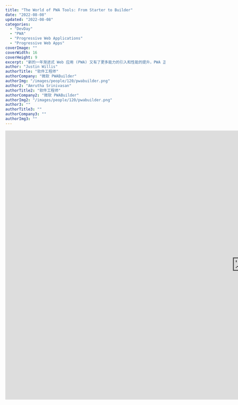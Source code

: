 ```yaml
---
title: "The World of PWA Tools: From Starter to Builder"
date: "2022-08-08"
updated: "2022-08-08"
categories: 
  - "DevDay"
  - "PWA"
  - "Progressive Web Applications"
  - "Progressive Web Apps"
coverImage: ""
coverWidth: 16
coverHeight: 9
excerpt: "新的一年渐进式 Web 应用 (PWA) 又有了更多能力的引入和性能的提升，PWA 正在在技术演进的路上狂飙。我们很欣慰地见到 PWA 更紧密的操作系统集成和改进的用户体验，也很高兴 PWA 技术在国内各大厂商的业务实践中落地和发展。让我们携手推动开放的 PWA 为开发者带来更高的开发效率，为客户提供更广阔的商业价值，为用户带来更便利的一致性跨平台体验。"
author: "Justin Willis"
authorTitle: "软件工程师"
authorCompany: "微软 PWABuilder"
authorImg: "/images/people/120/pwabuilder.png"
author2: "Amrutha Srinivasan"
authorTitle2: "软件工程师"
authorCompany2: "微软 PWABuilder"
authorImg2: "/images/people/120/pwabuilder.png"
author3: ""
authorTitle3: ""
authorCompany3: ""
authorImg3: ""
---
```


<div class="bili">
  <iframe
    width="1504"
    height="846"
    src="https://player.bilibili.com/player.html?cid=807146692&amp;aid=687238209&amp;page=1&amp;as_wide=1&amp;high_quality=1&amp;danmaku=0"
    scrolling="no"
    border="0"
    frameborder="no"
    framespacing="0"
    allowfullscreen="true"
  />
  <div class="pdf">
    <a
      href="https://www.bilibili.com/video/BV1TU4y1k7SK"
      title="The World of PWA Tools: From Starter to Builder - Justin Willis &amp; Amrutha Srinivasan"
    >
      <svg xmlns="http://www.w3.org/2000/svg" viewBox="0 0 512 512"
        ><path
          d="M488.6 104.1C505.3 122.2 513 143.8 511.9 169.8V372.2C511.5 398.6 502.7 420.3 485.4 437.3C468.2 454.3 446.3 463.2 419.9 464H92.02C65.57 463.2 43.81 454.2 26.74 436.8C9.682 419.4 .7667 396.5 0 368.2V169.8C.7667 143.8 9.682 122.2 26.74 104.1C43.81 87.75 65.57 78.77 92.02 78H121.4L96.05 52.19C90.3 46.46 87.42 39.19 87.42 30.4C87.42 21.6 90.3 14.34 96.05 8.603C101.8 2.868 109.1 0 117.9 0C126.7 0 134 2.868 139.8 8.603L213.1 78H301.1L375.6 8.603C381.7 2.868 389.2 0 398 0C406.8 0 414.1 2.868 419.9 8.603C425.6 14.34 428.5 21.6 428.5 30.4C428.5 39.19 425.6 46.46 419.9 52.19L394.6 78L423.9 78C450.3 78.77 471.9 87.75 488.6 104.1H488.6zM449.8 173.8C449.4 164.2 446.1 156.4 439.1 150.3C433.9 144.2 425.1 140.9 416.4 140.5H96.05C86.46 140.9 78.6 144.2 72.47 150.3C66.33 156.4 63.07 164.2 62.69 173.8V368.2C62.69 377.4 65.95 385.2 72.47 391.7C78.99 398.2 86.85 401.5 96.05 401.5H416.4C425.6 401.5 433.4 398.2 439.7 391.7C446 385.2 449.4 377.4 449.8 368.2L449.8 173.8zM185.5 216.5C191.8 222.8 195.2 230.6 195.6 239.7V273C195.2 282.2 191.9 289.9 185.8 296.2C179.6 302.5 171.8 305.7 162.2 305.7C152.6 305.7 144.7 302.5 138.6 296.2C132.5 289.9 129.2 282.2 128.8 273V239.7C129.2 230.6 132.6 222.8 138.9 216.5C145.2 210.2 152.1 206.9 162.2 206.5C171.4 206.9 179.2 210.2 185.5 216.5H185.5zM377 216.5C383.3 222.8 386.7 230.6 387.1 239.7V273C386.7 282.2 383.4 289.9 377.3 296.2C371.2 302.5 363.3 305.7 353.7 305.7C344.1 305.7 336.3 302.5 330.1 296.2C323.1 289.9 320.7 282.2 320.4 273V239.7C320.7 230.6 324.1 222.8 330.4 216.5C336.7 210.2 344.5 206.9 353.7 206.5C362.9 206.9 370.7 210.2 377 216.5H377z"
        /></svg
      >
    </a>
    <a
      href=""
      title="The World of PWA Tools: From Starter to Builder - Justin Willis &amp; Amrutha Srinivasan"
    >
      <svg xmlns="http://www.w3.org/2000/svg" viewBox="0 0 576 512"
        ><path
          d="M549.655 124.083c-6.281-23.65-24.787-42.276-48.284-48.597C458.781 64 288 64 288 64S117.22 64 74.629 75.486c-23.497 6.322-42.003 24.947-48.284 48.597-11.412 42.867-11.412 132.305-11.412 132.305s0 89.438 11.412 132.305c6.281 23.65 24.787 41.5 48.284 47.821C117.22 448 288 448 288 448s170.78 0 213.371-11.486c23.497-6.321 42.003-24.171 48.284-47.821 11.412-42.867 11.412-132.305 11.412-132.305s0-89.438-11.412-132.305zm-317.51 213.508V175.185l142.739 81.205-142.739 81.201z"
        /></svg
      >
    </a>
    <a href="https://pan.baidu.com/s/1E0CRe7C6RZx0G8YMcxh26A?pwd=ipwa">
      <svg xmlns="http://www.w3.org/2000/svg" viewBox="0 0 640 512"
        ><path
          d="M144 480C64.47 480 0 415.5 0 336C0 273.2 40.17 219.8 96.2 200.1C96.07 197.4 96 194.7 96 192C96 103.6 167.6 32 256 32C315.3 32 367 64.25 394.7 112.2C409.9 101.1 428.3 96 448 96C501 96 544 138.1 544 192C544 204.2 541.7 215.8 537.6 226.6C596 238.4 640 290.1 640 352C640 422.7 582.7 480 512 480H144zM303 392.1C312.4 402.3 327.6 402.3 336.1 392.1L416.1 312.1C426.3 303.6 426.3 288.4 416.1 279C407.6 269.7 392.4 269.7 383 279L344 318.1V184C344 170.7 333.3 160 320 160C306.7 160 296 170.7 296 184V318.1L256.1 279C247.6 269.7 232.4 269.7 223 279C213.7 288.4 213.7 303.6 223 312.1L303 392.1z"
        /></svg
      >
      PDF
    </a>
  </div>
</div>

我们将讨论 PWA（渐进式 Web 应用程序）技术和 PWABuilder 套件提供的工具，可帮助您从头到尾完成 PWA 构建之旅。 我们将展示我们的一些工具的用法，并分享一些有用的资源以供进一步学习。

We are going to talk about PWA (Progressive Web App) technology and the tools that the PWABuilder suite offers to get you from start to finish on your PWA building journey. We will demonstrate usage of some of our tools and also share some helpful resources for further learning.

<div class="det">
  Justin Willis 是 Microsoft 的一名软件工程师，致力于 PWABuilder
  项目的开发体验和工具。 在业余时间，他喜欢远足、玩电子游戏和陪伴她的猫。

  Justin Willis is a Software Engineer at Microsoft working on dev
  experience and tooling for the PWABuilder project. In his spare time he
  enjoys hiking, video games and spending time with my cat.

  Amrutha Srinivasan 是 Microsoft PWABuilder 团队的一名软件工程师。
  她喜欢为开发人员提供在 Windows 上获得出色应用构建体验所需的工具。
  工作之余，她喜欢远足、绘画并且是一个狂热的观鸟者。

  Amrutha Srinivasan is a Software Engineer on the PWABuilder title in
  Microsoft. She love to enable developers with the tools they need to have
  a great app building experience on Windows. When she's not doing that, she
  loves to hike, paint and is an avid birder.
</div>

